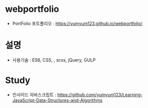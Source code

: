 # webportfolio

+ PortFolio 포트폴리오 : https://yumyum123.github.io/webportfolio/

# 설명
+ 사용기술 : ES6, CSS, , scss, jQuery, GULP

# Study
+ 인사이드 자바스크립트 : https://github.com/yumyum123/Learning-JavaScript-Data-Structures-and-Algorithms
